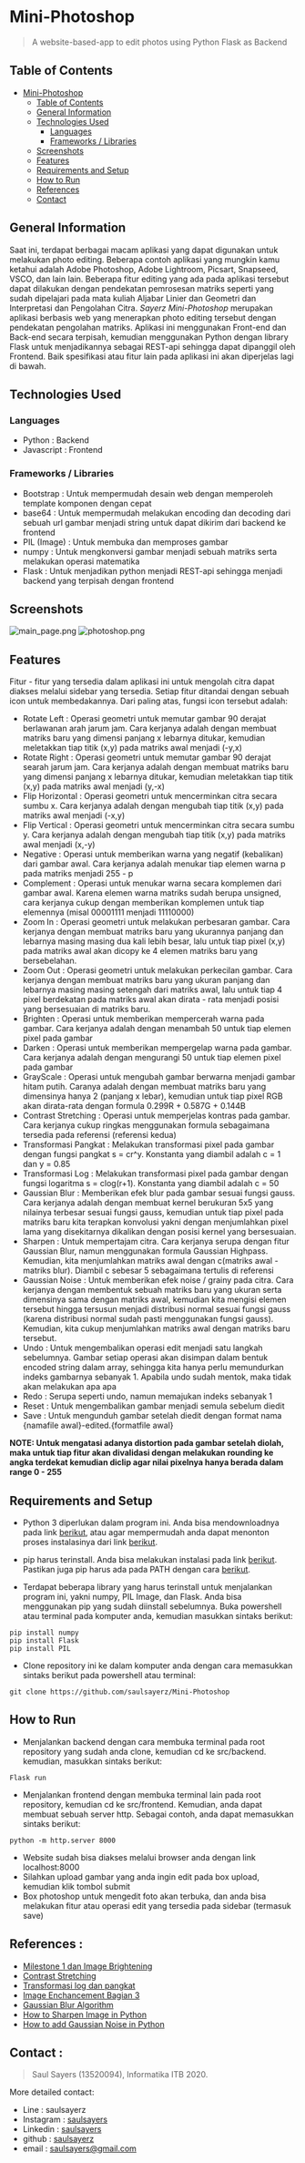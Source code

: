 # Mini-Photoshop
> A website-based-app to edit photos using Python Flask as Backend

## Table of Contents

- [Mini-Photoshop](#mini-photoshop)
  - [Table of Contents](#table-of-contents)
  - [General Information](#general-information)
  - [Technologies Used](#technologies-used)
    - [Languages](#languages)
    - [Frameworks / Libraries](#frameworks--libraries)
  - [Screenshots](#screenshots)
  - [Features](#features)
  - [Requirements and Setup](#requirements-and-setup)
  - [How to Run](#how-to-run)
  - [References](#references)
  - [Contact](#contact)

## General Information
Saat ini, terdapat berbagai macam aplikasi yang dapat digunakan untuk melakukan photo editing. Beberapa contoh aplikasi yang mungkin kamu ketahui adalah Adobe Photoshop, Adobe Lightroom, Picsart, Snapseed, VSCO, dan lain lain. Beberapa fitur editing yang ada pada aplikasi tersebut dapat dilakukan dengan pendekatan pemrosesan matriks seperti yang sudah dipelajari pada mata kuliah Aljabar Linier dan Geometri dan Interpretasi dan Pengolahan Citra. *Sayerz Mini-Photoshop* merupakan aplikasi berbasis web yang menerapkan photo editing tersebut dengan pendekatan pengolahan matriks. Aplikasi ini menggunakan Front-end dan Back-end secara terpisah, kemudian menggunakan Python dengan library Flask untuk menjadikannya sebagai REST-api sehingga dapat dipanggil oleh Frontend. Baik spesifikasi atau fitur lain pada aplikasi ini akan diperjelas lagi di bawah.

## Technologies Used

### Languages
- Python : Backend
- Javascript : Frontend

### Frameworks / Libraries
- Bootstrap : Untuk mempermudah desain web dengan memperoleh template komponen dengan cepat
- base64 : Untuk mempermudah melakukan encoding dan decoding dari sebuah url gambar menjadi string untuk dapat dikirim dari backend ke frontend
- PIL (Image) : Untuk membuka dan memproses gambar
- numpy : Untuk mengkonversi gambar menjadi sebuah matriks serta melakukan operasi matematika
- Flask : Untuk menjadikan python menjadi REST-api sehingga menjadi backend yang terpisah dengan frontend

## Screenshots
![main_page.png](./src/Frontend/assets/MainPage.png)
![photoshop.png](./src/Frontend/assets/photoshop.png)

## Features
Fitur - fitur yang tersedia dalam aplikasi ini untuk mengolah citra dapat diakses melalui sidebar yang tersedia. Setiap fitur ditandai dengan sebuah icon untuk membedakannya. Dari paling atas, fungsi icon tersebut adalah:
- Rotate Left : Operasi geometri untuk memutar gambar 90 derajat berlawanan arah jarum jam. Cara kerjanya adalah dengan membuat matriks baru yang dimensi panjang x lebarnya ditukar, kemudian meletakkan tiap titik (x,y) pada matriks awal menjadi (-y,x)
- Rotate Right : Operasi geometri untuk memutar gambar 90 derajat searah jarum jam. Cara kerjanya adalah dengan membuat matriks baru yang dimensi panjang x lebarnya ditukar, kemudian meletakkan tiap titik (x,y) pada matriks awal menjadi (y,-x)
- Flip Horizontal : Operasi geometri untuk mencerminkan citra secara sumbu x. Cara kerjanya adalah dengan mengubah tiap titik (x,y) pada matriks awal menjadi (-x,y)
- Flip Vertical : Operasi geometri untuk mencerminkan citra secara sumbu y. Cara kerjanya adalah dengan mengubah tiap titik (x,y) pada matriks awal menjadi (x,-y)
- Negative : Operasi untuk memberikan warna yang negatif (kebalikan) dari gambar awal. Cara kerjanya adalah menukar tiap elemen warna p pada matriks menjadi 255 - p
- Complement : Operasi untuk menukar warna secara komplemen dari gambar awal. Karena elemen warna matriks sudah berupa unsigned, cara kerjanya cukup dengan memberikan komplemen untuk tiap elemennya (misal 00001111 menjadi 11110000)
- Zoom In : Operasi geometri untuk melakukan perbesaran gambar. Cara kerjanya dengan membuat matriks baru yang ukurannya panjang dan lebarnya masing masing dua kali lebih besar, lalu untuk tiap pixel (x,y) pada matriks awal akan dicopy ke 4 elemen matriks baru yang bersebelahan.
- Zoom Out : Operasi geometri untuk melakukan perkecilan gambar. Cara kerjanya dengan membuat matriks baru yang ukuran panjang dan lebarnya masing masing setengah dari matriks awal, lalu untuk tiap 4 pixel berdekatan pada matriks awal akan dirata - rata menjadi posisi yang bersesuaian di matriks baru.
- Brighten : Operasi untuk memberikan mempercerah warna pada gambar. Cara kerjanya adalah dengan menambah 50 untuk tiap elemen pixel pada gambar
- Darken : Operasi untuk memberikan mempergelap warna pada gambar. Cara kerjanya adalah dengan mengurangi 50 untuk tiap elemen pixel pada gambar
- GrayScale : Operasi untuk mengubah gambar berwarna menjadi gambar hitam putih. Caranya adalah dengan membuat matriks baru yang dimensinya hanya 2 (panjang x lebar), kemudian untuk tiap pixel RGB akan dirata-rata dengan formula 0.299R + 0.587G + 0.144B
- Contrast Stretching : Operasi untuk memperjelas kontras pada gambar. Cara kerjanya cukup ringkas menggunakan formula sebagaimana tersedia pada referensi (referensi kedua)
- Transformasi Pangkat : Melakukan transformasi pixel pada gambar dengan fungsi pangkat s = cr^y. Konstanta yang diambil adalah c = 1 dan y = 0.85
- Transformasi Log : Melakukan transformasi pixel pada gambar dengan fungsi logaritma s = clog(r+1). Konstanta yang diambil adalah c = 50
- Gaussian Blur : Memberikan efek blur pada gambar sesuai fungsi gauss. Cara kerjanya adalah dengan membuat kernel berukuran 5x5 yang nilainya terbesar sesuai fungsi gauss, kemudian untuk tiap pixel pada matriks baru kita terapkan konvolusi yakni dengan menjumlahkan pixel lama yang disekitarnya dikalikan dengan posisi kernel yang bersesuaian.
- Sharpen : Untuk mempertajam citra. Cara kerjanya serupa dengan fitur Gaussian Blur, namun menggunakan formula Gaussian Highpass. Kemudian, kita menjumlahkan matriks awal dengan c(matriks awal - matriks blur). Diambil c sebesar 5 sebagaimana tertulis di referensi
- Gaussian Noise : Untuk memberikan efek noise / grainy pada citra. Cara kerjanya dengan membentuk sebuah matriks baru yang ukuran serta dimensinya sama dengan matriks awal, kemudian kita mengisi elemen tersebut hingga tersusun menjadi distribusi normal sesuai fungsi gauss (karena distribusi normal sudah pasti menggunakan fungsi gauss). Kemudian, kita cukup menjumlahkan matriks awal dengan matriks baru tersebut.
- Undo : Untuk mengembalikan operasi edit menjadi satu langkah sebelumnya. Gambar setiap operasi akan disimpan dalam bentuk encoded string dalam array, sehingga kita hanya perlu memundurkan indeks gambarnya sebanyak 1. Apabila undo sudah mentok, maka tidak akan melakukan apa apa
- Redo : Serupa seperti undo, namun memajukan indeks sebanyak 1
- Reset : Untuk mengembalikan gambar menjadi semula sebelum diedit
- Save : Untuk mengunduh gambar setelah diedit dengan format nama {namafile awal}-edited.{formatfile awal}

**NOTE: Untuk mengatasi adanya distortion pada gambar setelah diolah, maka untuk tiap fitur akan divalidasi dengan melakukan rounding ke angka terdekat kemudian diclip agar nilai pixelnya hanya berada dalam range 0 - 255**

## Requirements and Setup
- Python 3 diperlukan dalam program ini. Anda bisa mendownloadnya pada link <a href="http://www.python.org/downloads/">berikut</a>, atau agar mempermudah anda dapat menonton proses instalasinya dari link <a href="https://www.youtube.com/watch?v=Kn1HF3oD19c">berikut</a>.

- pip harus terinstall. Anda bisa melakukan instalasi pada link <a href="https://pip.pypa.io/en/stable/installation/">berikut</a>. Pastikan juga pip harus ada pada PATH dengan cara <a href="https://www.youtube.com/watch?v=UTUlp6L2zkw">berikut</a>.

- Terdapat beberapa library yang harus terinstall untuk menjalankan program ini, yakni numpy, PIL Image, dan Flask. Anda bisa menggunakan pip yang sudah diinstall sebelumnya. Buka powershell atau terminal pada komputer anda, kemudian masukkan sintaks berikut: 
```
pip install numpy
pip install Flask
pip install PIL
```

- Clone repository ini ke dalam komputer anda dengan cara memasukkan sintaks berikut pada powershell atau terminal:
```
git clone https://github.com/saulsayerz/Mini-Photoshop
```

## How to Run
- Menjalankan backend dengan cara membuka terminal pada root repository yang sudah anda clone, kemudian cd ke src/backend. kemudian, masukkan sintaks berikut:
```
Flask run
```

- Menjalankan frontend dengan membuka terminal lain pada root repository, kemudian cd ke src/frontend. Kemudian, anda dapat membuat sebuah server http. Sebagai contoh, anda dapat memasukkan sintaks berikut:
```
python -m http.server 8000
```
- Website sudah bisa diakses melalui browser anda dengan link localhost:8000
- Silahkan upload gambar yang anda ingin edit pada box upload, kemudian klik tombol submit
- Box photoshop untuk mengedit foto akan terbuka, dan anda bisa melakukan fitur atau operasi edit yang tersedia pada sidebar (termasuk save)

## References :
- <a href="https://informatika.stei.itb.ac.id/~rinaldi.munir/Citra/2020-2021/05-Operasi-dasar-pengolahan-citra-2021.pdf">Milestone 1 dan Image Brightening</a>
- <a href="https://samirkhanal35.medium.com/contrast-stretching-f25e7c4e8e33">Contrast Stretching</a>
- <a href="https://informatika.stei.itb.ac.id/~rinaldi.munir/Citra/2019-2020/09-Image-Enhancement-Bagian1.pdf">Transformasi log dan pangkat</a>
- <a href="https://informatika.stei.itb.ac.id/~rinaldi.munir/Citra/2020-2021/10-Image-Enhancement-Bagian3-2021.pdf">Image Enchancement Bagian 3</a>
- <a href="https://www.pixelstech.net/article/1353768112-Gaussian-Blur-Algorithm#:~:text=Usually%2C%20image%20processing%20software%20will,Gaussian%20distribution%20to%20process%20images">Gaussian Blur Algorithm</a>
- <a href="https://stackoverflow.com/questions/4993082/how-can-i-sharpen-an-image-in-opencv">How to Sharpen Image in Python</a> 
- <a href="https://stackoverflow.com/questions/22937589/how-to-add-noise-gaussian-salt-and-pepper-etc-to-image-in-python-with-opencv">How to add Gaussian Noise in Python</a> 

## Contact :
> Saul Sayers (13520094), Informatika ITB 2020. 

More detailed contact: 
- Line : saulsayerz
- Instagram : <a href="https://www.instagram.com/saulsayers/?hl=en">saulsayers</a> 
- Linkedin : <a href="https://www.linkedin.com/in/saulsayers/?originalSubdomain=id">saulsayers</a>
- github : <a href="https://github.com/saulsayerz">saulsayerz</a>
- email : saulsayers@gmail.com
